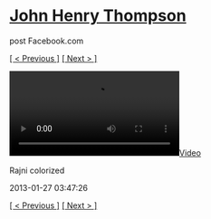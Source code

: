 # [John Henry Thompson](../README.md)
post Facebook.com

[[ < Previous ]](2013-02-12-3.md) [[ Next > ]](2013-01-27-2.md)

[![](../media/2013-01-27/IMG_1529-Rajni-colorized.mp4)](../README.md)

Rajni colorized

2013-01-27 03:47:26

[[ < Previous ]](2013-02-12-3.md) [[ Next > ]](2013-01-27-2.md)